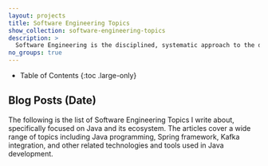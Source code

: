 ```yaml
---
layout: projects
title: Software Engineering Topics
show_collection: software-engineering-topics
description: >
  Software Engineering is the disciplined, systematic approach to the design, development, maintenance, and testing of software applications. It involves applying engineering principles to create high-quality software that meets the needs of users while being reliable, scalable, and maintainable.
no_groups: true
---
```


- Table of Contents
{:toc .large-only}

## Blog Posts (Date)
The following is the list of Software Engineering Topics I write about, specifically focused on Java and its ecosystem.
The articles cover a wide range of topics including Java programming, Spring framework, Kafka integration, and other
related technologies and tools used in Java development.
